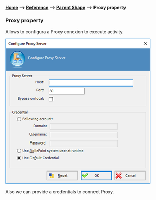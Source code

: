 __[Home](/) --> [Reference](/ref) -->  [Parent Shape](javascript:history.back()) --> Proxy property__

### Proxy property

Allows to configura a Proxy conexion to execute activity.

![](../media/ProxyWindow.png)

Also we can provide a credentials to connect Proxy.

